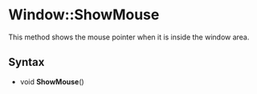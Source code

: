 # Window::ShowMouse ##
This method shows the mouse pointer when it is inside the window area.

## Syntax ##
- void **ShowMouse**()